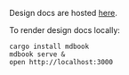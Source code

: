 Design docs are hosted [here](https://ubiquitous-robot-7dc8d16d.pages.github.io/).

To render design docs locally:
```
cargo install mdbook
mdbook serve &
open http://localhost:3000
```
